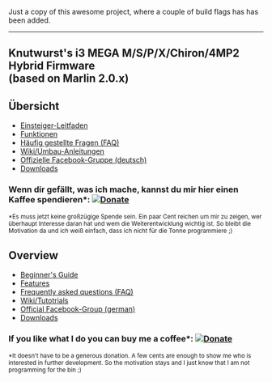 Just a copy of this awesome project, where a couple of build flags has has been added.

----------------------------------------

## Knutwurst's i3 MEGA M/S/P/X/Chiron/4MP2 Hybrid Firmware <br>(based on Marlin 2.0.x)

## Übersicht

- [Einsteiger-Leitfaden](https://github.com/knutwurst/Marlin-2-0-x-Anycubic-i3-MEGA-S/wiki/Beginner's-Guide-(Deutsch))
- [Funktionen](https://github.com/knutwurst/Marlin-2-0-x-Anycubic-i3-MEGA-S/wiki/Features-(Deutsch))
- [Häufig gestellte Fragen (FAQ)](https://github.com/knutwurst/Marlin-2-0-x-Anycubic-i3-MEGA-S/wiki/FAQ-(deutsch))
- [Wiki/Umbau-Anleitungen](https://github.com/knutwurst/Marlin-2-0-x-Anycubic-i3-MEGA-S/wiki)
- [Offizielle Facebook-Gruppe (deutsch)](https://www.facebook.com/groups/knutwurst/)
- [Downloads](https://github.com/knutwurst/Marlin-2-0-x-Anycubic-i3-MEGA-S/releases)

### Wenn dir gefällt, was ich mache, kannst du mir hier einen Kaffee spendieren*: [![Donate](https://img.shields.io/badge/Donate-PayPal-green.svg)](https://paypal.me/oliverkoester)
<sub>*Es muss jetzt keine großzügige Spende sein. Ein paar Cent reichen um mir zu zeigen, wer überhaupt Interesse daran hat und wem die Weiterentwicklung wichtig ist. So bleibt die Motivation da und ich weiß einfach, dass ich nicht für die Tonne programmiere ;)<sub>


## Overview

- [Beginner's Guide](https://github.com/knutwurst/Marlin-2-0-x-Anycubic-i3-MEGA-S/wiki/Beginner's-Guide-(English))
- [Features](https://github.com/knutwurst/Marlin-2-0-x-Anycubic-i3-MEGA-S/wiki/Features-(English))
- [Frequently asked questions (FAQ)](https://github.com/knutwurst/Marlin-2-0-x-Anycubic-i3-MEGA-S/wiki/FAQ-(english))
- [Wiki/Tutotrials](https://github.com/knutwurst/Marlin-2-0-x-Anycubic-i3-MEGA-S/wiki)
- [Official Facebook-Group (german)](https://www.facebook.com/groups/knutwurst/)
- [Downloads](https://github.com/knutwurst/Marlin-2-0-x-Anycubic-i3-MEGA-S/releases)


### If you like what I do you can buy me a coffee*: [![Donate](https://img.shields.io/badge/Donate-PayPal-green.svg)](https://paypal.me/oliverkoester)
<sub>*It doesn't have to be a generous donation. A few cents are enough to show me who is interested in further development. So the motivation stays and I just know that I am not programming for the bin ;)<sub>

